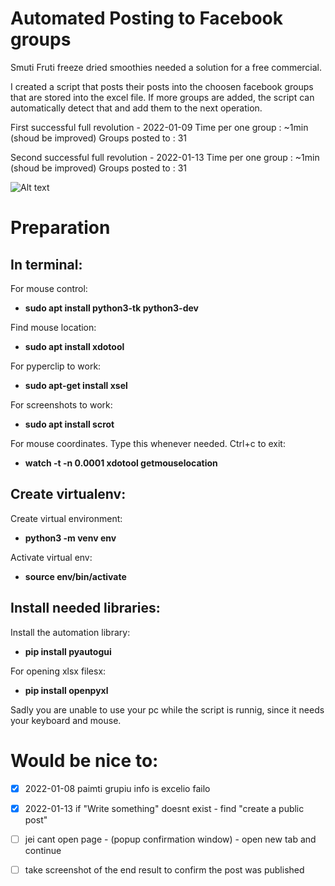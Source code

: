 # Automated Posting to Facebook groups

Smuti Fruti freeze dried smoothies needed a solution for a free commercial.

I created a script that posts their posts into the choosen facebook groups that are stored into the excel file. If more groups are added, the script can automatically detect that and add them to the next operation.

First successful full revolution - 2022-01-09
Time per one group : ~1min (shoud be improved)
Groups posted to : 31

Second successful full revolution - 2022-01-13
Time per one group : ~1min (shoud be improved)
Groups posted to : 31

![Alt text](https://github.com/arvydasg/python/blob/main/facebook_automated_groups/resources/1st.png)

# Preparation

## In terminal:

For mouse control:
* **sudo apt install python3-tk python3-dev**

Find mouse location:
* **sudo apt install xdotool**

For pyperclip to work:
* **sudo apt-get install xsel**

For screenshots to work:
* **sudo apt install scrot**

For mouse coordinates. Type this whenever needed. Ctrl+c to exit:
* **watch -t -n 0.0001 xdotool getmouselocation**

## Create virtualenv:

Create virtual environment:
* **python3 -m venv env**

Activate virtual env:
* **source env/bin/activate**

## Install needed libraries:

Install the automation library:
* **pip install pyautogui**

For opening xlsx filesx:
* **pip install openpyxl**

Sadly you are unable to use your pc while the script is runnig, since it needs your keyboard and mouse.

# Would be nice to:
- [x] 2022-01-08 paimti grupiu info is excelio failo
- [x] 2022-01-13 if "Write something" doesnt exist - find "create a public post"
- [ ] jei cant open page - (popup confirmation window) - open new tab and continue
- [ ] take screenshot of the end result to confirm the post was published

